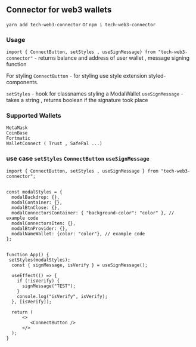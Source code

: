 ## Connector for web3 wallets

`yarn add tech-web3-connector` or `npm i tech-web3-connector`

### Usage

`import { ConnectButton, setStyles , useSignMessage} from "tech-web3-connector"` - returns balance and address of user wallet , message signing function

For styling `ConnectButton` - for styling use style extension styled-components.

`setStyles` - hook for classnames styling a ModalWallet
`useSignMessage` - takes a string , returns boolean if the signature took place

### Supported Wallets

```
MetaMask
CoinBase
Fortmatic
WalletConnect ( Trust , SafePal ...)
```

### use case `setStyles` `ConnectButton` `useSignMessage`

```
import { ConnectButton, setStyles , useSignMessage } from "tech-web3-connector";


const modalStyles = {
  modalBackdrop: {},
  modalContainer: {},
  modalBtnClose: {},
  modalConnectorsContainer: { "background-color": "color" }, // example code
  modalConnectorsItem: {},
  modalBtnProvider: {},
  modalNameWallet: {color: "color"}, // example code
};


function App() {
 setStyles(modalStyles);
  const { signMessage, isVerify } = useSignMessage();

  useEffect(() => {
    if (!isVerify) {
      signMessage("TEST");
    }
    console.log("isVerify", isVerify);
  }, [isVerify]);

  return (
      <>
         <ConnectButton />
      </>
  );
}


```
